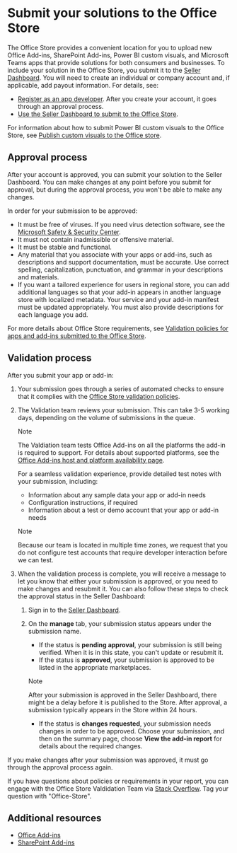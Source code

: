 # Submit your solutions to the Office Store

The Office Store provides a convenient location for you to upload new Office Add-ins, SharePoint Add-ins, Power BI custom visuals, and Microsoft Teams apps that provide solutions for both consumers and businesses. To include your solution in the Office Store, you submit it to the [Seller Dashboard](https://sellerdashboard.microsoft.com/Application/Summary). You will need to create an individual or company account and, if applicable, add payout information. For details, see:

-  [Register as an app developer](https://dev.windows.com/en-us/programs/join). After you create your account, it goes through an approval process. 
-  [Use the Seller Dashboard to submit to the Office Store](use-the-seller-dashboard-to-submit-to-the-office-store.md).

For information about how to submit Power BI custom visuals to the Office Store, see [Publish custom visuals to the Office store](https://powerbi.microsoft.com/en-us/documentation/powerbi-developer-office-store/).

## Approval process
<a name="bk_approval"> </a>

After your account is approved, you can submit your solution to the Seller Dashboard. You can make changes at any point before you submit for approval, but during the approval process, you won't be able to make any changes. 
 
In order for your submission to be approved:

- It must be free of viruses. If you need virus detection software, see the  [Microsoft Safety &amp; Security Center](http://go.microsoft.com/fwlink/?LinkId=248711).
- It must not contain inadmissible or offensive material.
- It must be stable and functional.
- Any material that you associate with your apps or add-ins, such as descriptions and support documentation, must be accurate. Use correct spelling, capitalization, punctuation, and grammar in your descriptions and materials.
- If you want a tailored experience for users in regional store, you can add additional languages so that your add-in appears in another language store with localized metadata. Your service and your add-in manifest must be updated appropriately. You must also provide descriptions for each language you add.

For more details about Office Store requirements, see [Validation policies for apps and add-ins submitted to the Office Store](validation-policies.md).

## Validation process
<a name="bk_Validation"> </a>

After you submit your app or add-in:

1. Your submission goes through a series of automated checks to ensure that it complies with the [Office Store validation policies](validation-policies.md).

2. The Validation team reviews your submission. This can take 3-5 working days, depending on the volume of submissions in the queue.

    > [!NOTE]
    > The Valdiation team tests Office Add-ins on all the platforms the add-in is required to support. For details about supported platforms, see the [Office Add-ins host and platform availability page](https://dev.office.com/add-in-availability).

    For a seamless validation experience, provide detailed test notes with your submission, including:

    - Information about any sample data your app or add-in needs
    - Configuration instructions, if required
    - Information about a test or demo account that your app or add-in needs
    
    > [!NOTE]
    > Because our team is located in multiple time zones, we request that you do not configure test accounts that require developer interaction before we can test.

3. When the validation process is complete, you will receive a message to let you know that either your submission is approved, or you need to make changes and resubmit it. You can also follow these steps to check the approval status in the Seller Dashboard:

    1. Sign in to the  [Seller Dashboard](http://go.microsoft.com/fwlink/?LinkId=248605).
    2. On the **manage** tab, your submission status appears under the submission name.
        - If the status is **pending approval**, your submission is still being verified. When it is in this state, you can't update or resubmit it.
        - If the status is **approved**, your submission is approved to be listed in the appropriate marketplaces.
        
        > [!NOTE]
        > After your submission is approved in the Seller Dashboard, there might be a delay before it is published to the Store. After approval, a submission typically appears in the Store within 24 hours.

        - If the status is  **changes requested**, your submission needs changes in order to be approved. Choose your submission, and then on the summary page, choose  **View the add-in report** for details about the required changes.

If you make changes after your submission was approved, it must go through the approval process again.

If you have questions about policies or requirements in your report, you can engage with the Office Store Valdidation Team via [Stack Overflow](https://stackoverflow.com/search?q=office-store). Tag your question with "Office-Store".

## Additional resources

- [Office Add-ins](https://dev.office.com/docs/add-ins/overview/office-add-ins)  
- [SharePoint Add-ins](https://docs.microsoft.com/en-us/sharepoint/dev/sp-add-ins/sharepoint-add-ins)



